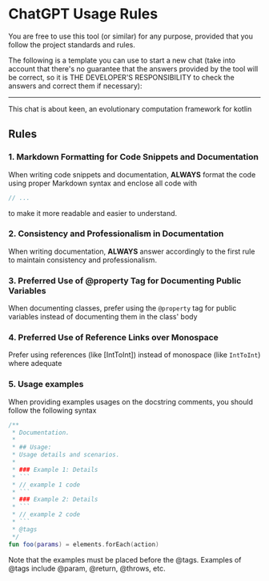 # ChatGPT Usage Rules

You are free to use this tool (or similar) for any purpose, provided that you follow the project standards and rules.

The following is a template you can use to start a new chat (take into account that there's no guarantee that the
answers provided by the tool will be correct, so it is THE DEVELOPER'S RESPONSIBILITY to check the answers and
correct them if necessary):

---

This chat is about keen, an evolutionary computation framework for kotlin

## Rules

### 1. Markdown Formatting for Code Snippets and Documentation

When writing code snippets and documentation, **ALWAYS** format the code using proper Markdown 
syntax and enclose all code with

```kotlin
// ...
```

to make it more readable and easier to understand.

### 2. Consistency and Professionalism in Documentation

When writing documentation, **ALWAYS** answer accordingly to the first rule to maintain 
consistency and professionalism.

### 3. Preferred Use of @property Tag for Documenting Public Variables

When documenting classes, prefer using the `@property` tag for public variables instead of 
documenting them in the class' body

### 4. Preferred Use of Reference Links over Monospace

Prefer using references (like [IntToInt]) instead of monospace (like `IntToInt`) where adequate

### 5. Usage examples

When providing examples usages on the docstring comments, you should follow the following syntax

```kotlin
/**
 * Documentation.
 *
 * ## Usage:
 * Usage details and scenarios.
 * 
 * ### Example 1: Details
 * ```
 * // example 1 code
 * ```
 * ### Example 2: Details
 * ```
 * // example 2 code
 * ```
 * @tags
 */
fun foo(params) = elements.forEach(action)
```

Note that the examples must be placed before the @tags.
Examples of @tags include @param, @return, @throws, etc.
